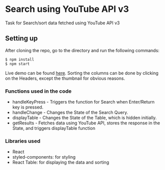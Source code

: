 # Search using YouTube API v3
Task for Search/sort data fetched using YouTube API v3

## Setting up
After cloning the repo, go to the directory and run the following commands:

```
$ npm install
$ npm start
```

Live demo can be found [here](http://ritwij.me:3000).
Sorting the columns can be done by clicking on the Headers, except the thumbnail for obvious reasons.

### Functions used in the code
* handleKeyPress - Triggers the function for Search when Enter/Return key is pressed.
* handleChange - Changes the State of the Search Query.
* displayTable - Changes the State of the Table, which is hidden initially.
* getResults - Fetches data using YouTube API, stores the response in the State, and triggers displayTable function

### Libraries used
* React
* styled-components: for styling
* React Table: for displaying the data and sorting